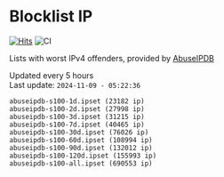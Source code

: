 # Blocklist IP

[![Hits](https://hits.seeyoufarm.com/api/count/incr/badge.svg?url=https%3A%2F%2Fgithub.com%2Fborestad%2Fblocklist-ip%2F&count_bg=%2379C83D&title_bg=%23555555&icon=&icon_color=%23E7E7E7&title=hits&edge_flat=false)](https://hits.seeyoufarm.com)  ![CI](https://img.shields.io/github/workflow/status/borestad/blocklist-ip/CI?style=flat-square)

Lists with worst IPv4 offenders, provided by [AbuseIPDB](https://www.abuseipdb.com/)

<!-- FOOTER-PLACEHOLDER -->
Updated every 5 hours<br>
Last update: `2024-11-09 - 05:22:36`
```
abuseipdb-s100-1d.ipset (23182 ip)
abuseipdb-s100-2d.ipset (27998 ip)
abuseipdb-s100-3d.ipset (31215 ip)
abuseipdb-s100-7d.ipset (40465 ip)
abuseipdb-s100-30d.ipset (76026 ip)
abuseipdb-s100-60d.ipset (108994 ip)
abuseipdb-s100-90d.ipset (132012 ip)
abuseipdb-s100-120d.ipset (155993 ip)
abuseipdb-s100-all.ipset (690553 ip)
```

